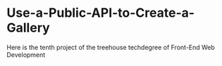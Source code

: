 # Use-a-Public-API-to-Create-a-Gallery
Here is the tenth project of the treehouse techdegree of Front-End Web Development
